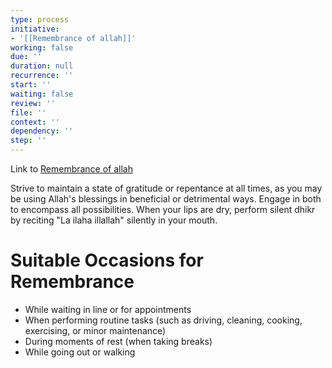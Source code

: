 ```yaml
---
type: process
initiative:
- '[[Remembrance of allah]]'
working: false
due: ''
duration: null
recurrence: ''
start: ''
waiting: false
review: ''
file: ''
context: ''
dependency: ''
step: ''
---
```


Link to [Remembrance of allah](Initiatives/worship/Remembrance%20of%20allah.md)

Strive to maintain a state of gratitude or repentance at all times, as you may be using Allah's blessings in beneficial or detrimental ways. Engage in both to encompass all possibilities. When your lips are dry, perform silent dhikr by reciting "La ilaha illallah" silently in your mouth.

# Suitable Occasions for Remembrance

* While waiting in line or for appointments
* When performing routine tasks (such as driving, cleaning, cooking, exercising, or minor maintenance)
* During moments of rest (when taking breaks)
* While going out or walking